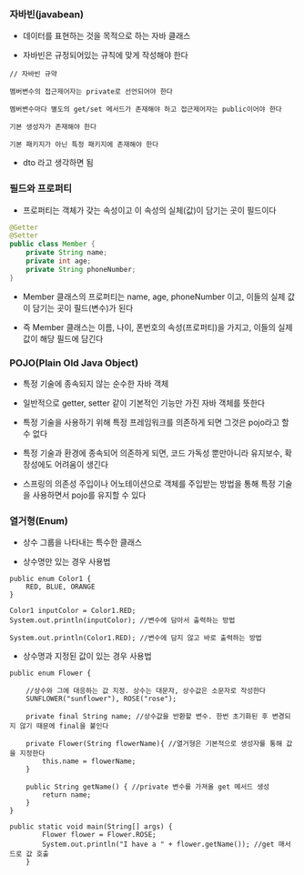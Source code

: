 ### 자바빈(javabean)

* 데이터를 표현하는 것을 목적으로 하는 자바 클래스

* 자바빈은 규정되어있는 규칙에 맞게 작성해야 한다

```
// 자바빈 규약

멤버변수의 접근제어자는 private로 선언되어야 한다

멤버변수마다 별도의 get/set 메서드가 존재해야 하고 접근제어자는 public이어야 한다

기본 생성자가 존재해야 한다

기본 패키지가 아닌 특정 패키지에 존재해야 한다
```

* dto 라고 생각하면 됨


### 필드와 프로퍼티

* 프로퍼티는 객체가 갖는 속성이고 이 속성의 실체(값)이 담기는 곳이 필드이다

```java
@Getter
@Setter
public class Member {
    private String name;
    private int age;
    private String phoneNumber;
}
```

* Member 클래스의 프로퍼티는 name, age, phoneNumber 이고, 이들의 실제 값이 담기는 곳이 필드(변수)가 된다

* 즉 Member 클래스는 이름, 나이, 폰번호의 속성(프로퍼티)을 가지고, 이들의 실제 값이 해당 필드에 담긴다


### POJO(Plain Old Java Object)

* 특정 기술에 종속되지 않는 순수한 자바 객체

* 일반적으로 getter, setter 같이 기본적인 기능만 가진 자바 객체를 뜻한다

* 특정 기술을 사용하기 위해 특정 프레임워크를 의존하게 되면 그것은 pojo라고 할 수 없다

* 특정 기술과 환경에 종속되어 의존하게 되면, 코드 가독성 뿐만아니라 유지보수, 확장성에도 어려움이 생긴다

* 스프링의 의존성 주입이나 어노테이션으로 객체를 주입받는 방법을 통해 특정 기술을 사용하면서 pojo를 유지할 수 있다

### 열거형(Enum)

* 상수 그룹을 나타내는 특수한 클래스

* 상수명만 있는 경우 사용법

```
public enum Color1 { 
    RED, BLUE, ORANGE 
}

Color1 inputColor = Color1.RED;
System.out.println(inputColor); //변수에 담아서 출력하는 방법

System.out.println(Color1.RED); //변수에 담지 않고 바로 출력하는 방법
```

* 상수명과 지정된 값이 있는 경우 사용법

```
public enum Flower {
    
    //상수와 그에 대응하는 값 지정. 상수는 대문자, 상수값은 소문자로 작성한다
    SUNFLOWER("sunflower"), ROSE("rose"); 

    private final String name; //상수값을 반환할 변수. 한번 초기화된 후 변경되지 않기 때문에 final을 붙인다

    private Flower(String flowerName){ //열거형은 기본적으로 생성자를 통해 값을 지정한다
        this.name = flowerName;
    }

    public String getName() { //private 변수를 가져올 get 메서드 생성
        return name;
    }
}

public static void main(String[] args) {
        Flower flower = Flower.ROSE;
        System.out.println("I have a " + flower.getName()); //get 매서드로 값 호출
    }
```
